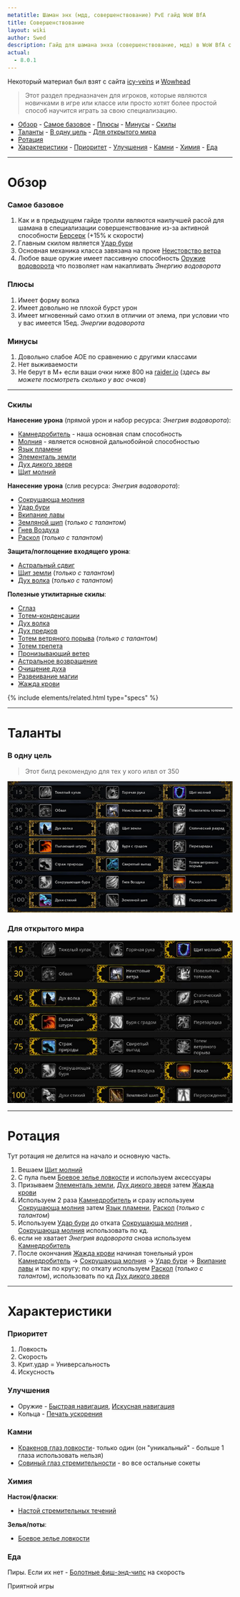 ```yaml
---
metatitle: Шаман энх (мдд, совершенствование) PvE гайд WoW BfA
title: Совершенствование
layout: wiki
author: Swed
description: Гайд для шамана энха (совершенствование, мдд) в WoW BfA с ротацией, талантами для рейдов/мифик+, характеристиками и советами.
actual:
  - 8.0.1
---
```


Некоторый материал был взят с сайта [icy-veins](http://www.icy-veins.com) и [Wowhead](https://ru.wowhead.com)

> Этот раздел предназначен для игроков, которые являются новичками в игре или классе или просто хотят более простой способ научится играть за свою специализацию.

<!-- vim-markdown-toc Redcarpet -->

+ [Обзор](#обзор)
        - [Самое базовое](#самое-базовое)
        - [Плюсы](#плюсы)
        - [Минусы](#минусы)
        - [Скилы](#скилы)
+ [Таланты](#таланты)
        - [В одну цель](#в-одну-цель)
        - [Для открытого мира](#для-открытого-мира)
+ [Ротация](#ротация)
+ [Характеристики](#характеристики)
        - [Приоритет](#приоритет)
        - [Улучшения](#улучшения)
        - [Камни](#камни)
        - [Химия](#химия)
        - [Еда](#еда)

<!-- vim-markdown-toc -->

<hr>

# Обзор

### Самое базовое

1. Как и в предыдущем гайде тролли являются наилучшей расой для шамана в специализации совершенствование из-за активной способности [Берсерк](https://ru.wowhead.com/spell=26297/) (+15% к скорости)
2. Главным скилом является [Удар бури](https://ru.wowhead.com/spell=17364)
3. Основная механика класса завязана на проке [Неистовство ветра](https://ru.wowhead.com/spell=33757)
4. Любое ваше оружие имеет пассивную способность [Оружие водоворота](https://ru.wowhead.com/spell=187880) что позволяет нам накапливать _Энергию водоворота_

### Плюсы

1. Имеет форму волка
2. Имеет довольно не плохой бурст урон
3. Имеет мгновенный само отхил в отличии от элема, при условии что у вас имеется 15ед. _Энергии водоворота_

### Минусы

1. Довольно слабое АОЕ по сравнению с другими классами
2. Нет выживаемости
3. Не берут в М+ если ваши очки ниже 800 на [raider.io](https://raider.io) (_здесь вы можете посмотреть сколько у вас очков_)

<hr>

### Скилы

**Нанесение урона** (прямой урон и набор ресурса: _Энегрия водоворота_):

* [Камнедробитель](https://ru.wowhead.com/spell=193786) - наша основная спам способность
* [Молния](https://ru.wowhead.com/spell=187837) - является основной дальнобойной способностью
* [Язык пламени](https://ru.wowhead.com/spell=193796)
* [Элементаль земли](https://ru.wowhead.com/spell=198103)
* [Дух дикого зверя](https://ru.wowhead.com/spell=51533)
* [Щит молний](https://ru.wowhead.com/spell=192106)

**Нанесение урона** (слив ресурса: _Энегрия водоворота_):

* [Сокрушающа молния](https://ru.wowhead.com/spell=187874)
* [Удар бури](https://ru.wowhead.com/spell=17364)
* [Вкипание лавы](https://ru.wowhead.com/spell=60103)
* [Земляной шип](https://ru.wowhead.com/spell=188089) (_только с талантом_)
* [Гнев Воздуха](https://ru.wowhead.com/spell=197211)
* [Раскол](https://ru.wowhead.com/spell=197214) (_только с талантом_)

**Защита/поглощение входящего урона**:

* [Астральный сдвиг](https://ru.wowhead.com/spell=108271)
* [Щит земли](https://ru.wowhead.com/spell=974) (_только с талантом_)
* [Дух волка](https://ru.wowhead.com/spell=260878) (_только с талантом_)

**Полезные утилитарные скилы**:

* [Сглаз](https://ru.wowhead.com/spell=51514)
* [Тотем-конденсации](https://ru.wowhead.com/spell=192058)
* [Дух волка](https://ru.wowhead.com/spell=260878)
* [Дух предков](https://ru.wowhead.com/spell=2008)
* [Тотем ветряного порыва](https://ru.wowhead.com/spell=192077) (_только с талантом_)
* [Тотем трепета](https://ru.wowhead.com/spell=8143)
* [Пронизывающий ветер](https://ru.wowhead.com/spell=57994)
* [Астральное возвращение](https://ru.wowhead.com/spell=556)
* [Очищение духа](https://ru.wowhead.com/spell=51886)
* [Развеивание магии](https://ru.wowhead.com/spell=370)
* [Жажда крови](https://ru.wowhead.com/spell=2825)

{% include elements/related.html type="specs" %}

<hr>

# Таланты

### В одну цель

> Этот билд рекомендую для тех у кого илвл от 350

[![Шаман энх - таланты для 350+илвл](/assets/img/pages/shaman/enh-singletarget-350ilvl-talents.jpg)](https://ru.wowhead.com/talent-calc/shaman/enhancement/cj5z)

### Для открытого мира

[![Шаман энх - таланты для открытого мира](/assets/img/pages/shaman/enh-openworld-talents.jpg)](https://ru.wowhead.com/talent-calc/shaman/enhancement/cj1M)

<hr>

# Ротация

Тут ротация не делится на начало и основную часть.

1. Вешаем [Щит молний](https://ru.wowhead.com/spell=192106)
2. С пула пьем [Боевое зелье ловкости](https://ru.wowhead.com/item=163223) и используем аксессуары
3. Призываем [Элементаль земли](https://ru.wowhead.com/spell=198103), [Дух дикого зверя](https://ru.wowhead.com/spell=51533) затем [Жажда крови](https://ru.wowhead.com/spell=2825)
4. Используем 2 раза [Камнедробитель](https://ru.wowhead.com/spell=193786) и сразу используем [Сокрушающа молния](https://ru.wowhead.com/spell=187874) затем [Язык пламени](https://ru.wowhead.com/spell=193796), [Раскол](https://ru.wowhead.com/spell=197214) (_только с талантом_)
5. Используем  [Удар бури](https://ru.wowhead.com/spell=17364) до отката [Сокрушающа молния](https://ru.wowhead.com/spell=187874) , [Сокрушающа молния](https://ru.wowhead.com/spell=187874) использовать по кд.
6. если не хватает  _Энегрия водоворота_ снова используем [Камнедробитель](https://ru.wowhead.com/spell=193786)
7. После окончания [Жажда крови](https://ru.wowhead.com/spell=2825) начиная тонельный урон
[Камнедробитель](https://ru.wowhead.com/spell=193786) &rarr;
[Сокрушающа молния](https://ru.wowhead.com/spell=187874) &rarr;
[Удар бури](https://ru.wowhead.com/spell=17364) &rarr;
[Вкипание лавы](https://ru.wowhead.com/spell=60103) и так по кругу;
по откату используем [Раскол](https://ru.wowhead.com/spell=197214) (_только с талантом_), использовать по кд [Дух дикого зверя](https://ru.wowhead.com/spell=51533)

<hr>

# Характеристики

### Приоритет

1. Ловкость
2. Скорость
3. Крит.удар = Универсальность
4. Искусность

### Улучшения

* Оружие - [Быстрая навигация](https://ru.wowhead.com/item=159786/), [Искусная навигация](https://ru.wowhead.com/item=159787)
* Кольца - [Печать ускорения](https://ru.wowhead.com/item=153443/)

### Камни

* [Кракенов глаз ловкости](https://ru.wowhead.com/item=153708)- только один (он "уникальный" - больше 1 глаза использовать нельзя)
* [Совиный глаз стремительности](https://ru.wowhead.com/item=154127/) - во все остальные сокеты

### Химия

**Настои/фласки**:

* [Настой стремительных течений](https://ru.wowhead.com/item=152638)

**Зелья/поты**:

* [Боевое зелье ловкости](https://ru.wowhead.com/item=163223)

### Еда

Пиры. Если их нет - [Болотные фиш-энд-чипс](https://ru.wowhead.com/item=154884) на скорость

Приятной игры

